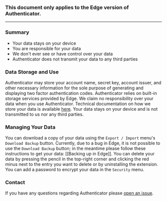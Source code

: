 ### This document only applies to the Edge version of Authenticator.

---

### Summary

- Your data stays on your device
- You are responsible for your data
- We don't ever see or have control over your data
- Authenticator does not transmit your data to any third parties

### Data Storage and Use

Authenticator may store your account name, secret key, account issuer, and other necessary information for the sole purpose of generating and displaying two factor authentication codes. Authenticator relies on built-in storage services provided by Edge. We claim no responsibility over your data when you use Authenticator. Technical documentation on how we store your data is available [here](https://developer.mozilla.org/en-US/docs/Mozilla/Add-ons/WebExtensions/API/storage/local). Your data stays on your device and is not transmitted to us nor any third parties.

### Managing Your Data

You can download a copy of your data using the `Export / Import` menu's `Download Backup` button. Currently, due to a bug in Edge, it is not possible to use the `Download Backup` button; in the meantime please follow these instructions to get your data: [[Backing up in Edge]]. You can delete your data by pressing the pencil in the top-right corner and clicking the red minus next to the entry you want to delete or by uninstalling the extension. You can add a password to encrypt your data in the `Security` menu. 

### Contact

If you have any questions regarding Authenticator please [open an issue](https://github.com/Authenticator-Extension/Authenticator/issues/new).